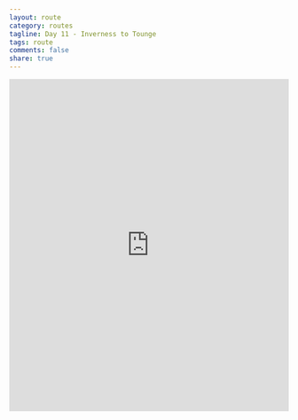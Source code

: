 ```yaml
---
layout: route
category: routes
tagline: Day 11 - Inverness to Tounge
tags: route
comments: false
share: true
---
```


<iframe width='100%' height='600' frameborder='0' src='http://connect.garmin.com:80/course/embed/5593582'></iframe>
